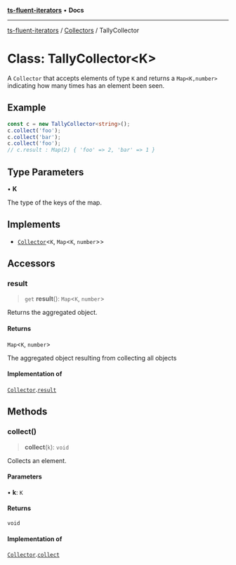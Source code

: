[**ts-fluent-iterators**](../../../README.md) • **Docs**

---

[ts-fluent-iterators](../../../README.md) / [Collectors](../README.md) / TallyCollector

# Class: TallyCollector\<K\>

A `Collector` that accepts elements of type `K` and returns a `Map<K,number>` indicating how many times has an element been seen.

## Example

```ts
const c = new TallyCollector<string>();
c.collect('foo');
c.collect('bar');
c.collect('foo');
// c.result : Map(2) { 'foo' => 2, 'bar' => 1 }
```

## Type Parameters

• **K**

The type of the keys of the map.

## Implements

- [`Collector`](../interfaces/Collector.md)\<`K`, `Map`\<`K`, `number`\>\>

## Accessors

### result

> `get` **result**(): `Map`\<`K`, `number`\>

Returns the aggregated object.

#### Returns

`Map`\<`K`, `number`\>

The aggregated object resulting from collecting all objects

#### Implementation of

[`Collector`](../interfaces/Collector.md).[`result`](../interfaces/Collector.md#result)

## Methods

### collect()

> **collect**(`k`): `void`

Collects an element.

#### Parameters

• **k**: `K`

#### Returns

`void`

#### Implementation of

[`Collector`](../interfaces/Collector.md).[`collect`](../interfaces/Collector.md#collect)
